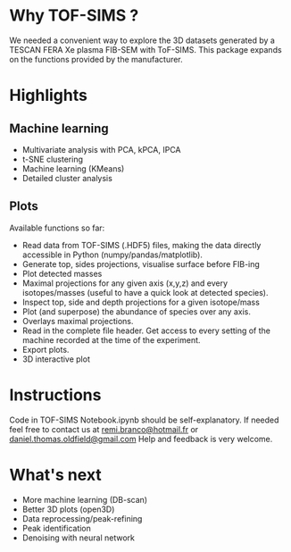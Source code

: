 # Why TOF-SIMS ?
We needed a convenient way to explore the 3D datasets generated by a TESCAN FERA Xe plasma FIB-SEM with ToF-SIMS.  This package expands on the functions provided by the manufacturer.


# Highlights
## Machine learning
* Multivariate analysis with PCA, kPCA, IPCA
* t-SNE clustering
* Machine learning (KMeans)
* Detailed cluster analysis


## Plots
Available functions so far:
* Read data from TOF-SIMS (.HDF5) files, making the data directly accessible in Python (numpy/pandas/matplotlib).
* Generate top, sides projections, visualise surface before FIB-ing
* Plot detected masses
* Maximal projections for any given axis (x,y,z) and every isotopes/masses (useful to have a quick look at detected species).
* Inspect top, side and depth projections for a given isotope/mass
* Plot (and superpose) the abundance of species over any axis.
* Overlays maximal projections.
* Read in the complete file header. Get access to every setting of the machine recorded at the time of the experiment.
* Export plots.
* 3D interactive plot


# Instructions
Code in TOF-SIMS Notebook.ipynb should be self-explanatory.  If needed feel free to contact us at remi.branco@hotmail.fr or daniel.thomas.oldfield@gmail.com
Help and feedback is very welcome.


# What's next
* More machine learning (DB-scan)
* Better 3D plots (open3D)
* Data reprocessing/peak-refining
* Peak identification
* Denoising with neural network
